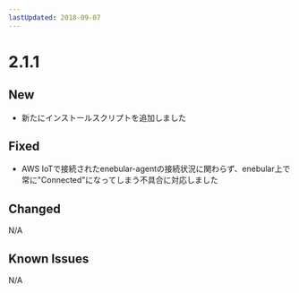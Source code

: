 ```yaml
---
lastUpdated: 2018-09-07
---
```


# 2.1.1

## New

* 新たにインストールスクリプトを追加しました

## Fixed

* AWS IoTで接続されたenebular-agentの接続状況に関わらず、enebular上で常に"Connected"になってしまう不具合に対応しました

## Changed

N/A

## Known Issues

 N/A
